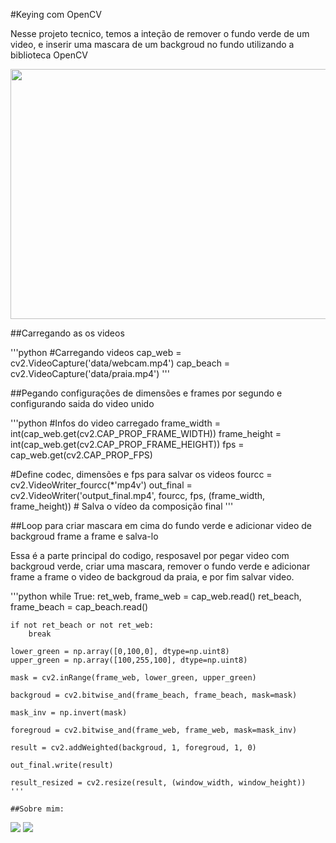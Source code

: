 #Keying com OpenCV

Nesse projeto tecnico, temos a inteção de remover o fundo verde de um video, e inserir uma mascara de um backgroud no fundo utilizando a biblioteca OpenCV

<p align="center">
  <img src="data/fus%C3%A3o%20chromakey.gif" style="width: 700px; height: 400px;">
</p>

##Carregando as os videos

'''python
#Carregando videos
cap_web = cv2.VideoCapture('data/webcam.mp4')
cap_beach = cv2.VideoCapture('data/praia.mp4')
'''

##Pegando configurações de dimensões e frames por segundo e configurando saida do video unido

'''python
#Infos do video carregado
frame_width = int(cap_web.get(cv2.CAP_PROP_FRAME_WIDTH))
frame_height = int(cap_web.get(cv2.CAP_PROP_FRAME_HEIGHT))
fps = cap_web.get(cv2.CAP_PROP_FPS)

#Define codec, dimensões e fps para salvar os videos
fourcc = cv2.VideoWriter_fourcc(*'mp4v') 
out_final = cv2.VideoWriter('output_final.mp4', fourcc, fps, (frame_width, frame_height))  # Salva o vídeo da composição final
'''

##Loop para criar mascara em cima do fundo verde e adicionar video de backgroud frame a frame e salva-lo

Essa é a parte principal do codigo, resposavel por pegar video com backgroud verde, criar uma mascara, remover o fundo verde e adicionar frame a frame o video de backgroud da praia, e por fim salvar video.

'''python
while True:
    ret_web, frame_web = cap_web.read()
    ret_beach, frame_beach = cap_beach.read()

    if not ret_beach or not ret_web:
        break

    lower_green = np.array([0,100,0], dtype=np.uint8)
    upper_green = np.array([100,255,100], dtype=np.uint8)

    mask = cv2.inRange(frame_web, lower_green, upper_green)

    backgroud = cv2.bitwise_and(frame_beach, frame_beach, mask=mask)

    mask_inv = np.invert(mask)

    foregroud = cv2.bitwise_and(frame_web, frame_web, mask=mask_inv)

    result = cv2.addWeighted(backgroud, 1, foregroud, 1, 0)

    out_final.write(result)

    result_resized = cv2.resize(result, (window_width, window_height))
    '''

    ##Sobre mim:

<div>
  <a href="https://www.linkedin.com/in/jpcamatari/" target="_blank"><img src="https://img.shields.io/badge/-LinkedIn-%230077B5?style=for-the-badge&logo=linkedin&logoColor=white" target="_blank"></a>
  <a href = "mailto:jpcamatari@hotmail.com"><img src="https://img.shields.io/badge/Gmail-D14836?style=for-the-badge&logo=gmail&logoColor=white" target="_blank"></a>
</div>
